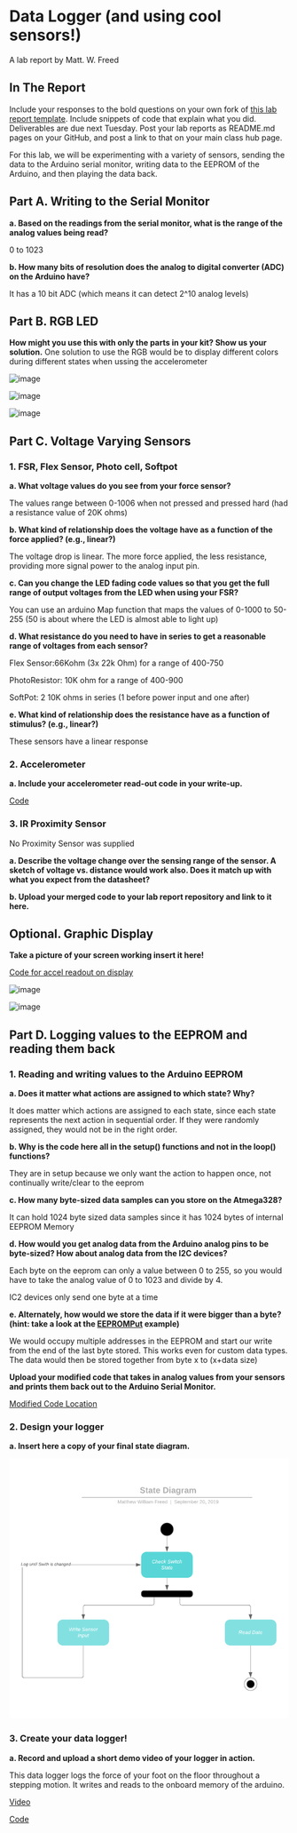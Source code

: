 # Data Logger (and using cool sensors!)

A lab report by Matt. W. Freed

## In The Report

Include your responses to the bold questions on your own fork of [this lab report template](https://github.com/FAR-Lab/IDD-Fa18-Lab2). Include snippets of code that explain what you did. Deliverables are due next Tuesday. Post your lab reports as README.md pages on your GitHub, and post a link to that on your main class hub page.

For this lab, we will be experimenting with a variety of sensors, sending the data to the Arduino serial monitor, writing data to the EEPROM of the Arduino, and then playing the data back.

## Part A.  Writing to the Serial Monitor
 
**a. Based on the readings from the serial monitor, what is the range of the analog values being read?**

 0 to 1023
 
**b. How many bits of resolution does the analog to digital converter (ADC) on the Arduino have?**

It has a 10 bit ADC (which means it can detect 2^10 analog levels)

## Part B. RGB LED

**How might you use this with only the parts in your kit? Show us your solution.**
One solution to use the RGB would be to display different colors during different states when ussing the accelerometer

![image](/IMG_2885.png)


![image](/IMG_2891.png)


![image](/IMG_2890.png)
## Part C. Voltage Varying Sensors 
 
### 1. FSR, Flex Sensor, Photo cell, Softpot

**a. What voltage values do you see from your force sensor?**

The values range between 0-1006 when not pressed and pressed hard (had a resistance value of 20K ohms)

**b. What kind of relationship does the voltage have as a function of the force applied? (e.g., linear?)**

The voltage drop is linear. The more force applied, the less resistance, providing more signal power to the analog input pin.

**c. Can you change the LED fading code values so that you get the full range of output voltages from the LED when using your FSR?**

You can use an arduino Map function that maps the values of 0-1000 to 50-255 (50 is about where the LED is almost able to light up)

**d. What resistance do you need to have in series to get a reasonable range of voltages from each sensor?**

Flex Sensor:66Kohm (3x 22k Ohm) for a range of 400-750

PhotoResistor: 10K ohm for a range of 400-900

SoftPot: 2 10K ohms in series (1 before power input and one after)

**e. What kind of relationship does the resistance have as a function of stimulus? (e.g., linear?)**

These sensors have a linear response

### 2. Accelerometer
 
**a. Include your accelerometer read-out code in your write-up.**

[Code](/accelReadout.ino)

### 3. IR Proximity Sensor
  
  No Proximity Sensor was supplied
  
**a. Describe the voltage change over the sensing range of the sensor. A sketch of voltage vs. distance would work also. Does it match up with what you expect from the datasheet?**

**b. Upload your merged code to your lab report repository and link to it here.**

## Optional. Graphic Display

**Take a picture of your screen working insert it here!**

[Code for accel readout on display](/accelReadout_Oled.ino)

![image](/IMG_2890.png)

![image](/IMG_2891.png)
## Part D. Logging values to the EEPROM and reading them back
 
### 1. Reading and writing values to the Arduino EEPROM

**a. Does it matter what actions are assigned to which state? Why?**

It does matter which actions are assigned to each state, since each state represents the next action in sequential order. If they were randomly assigned, they would not be in the right order.

**b. Why is the code here all in the setup() functions and not in the loop() functions?**

They are in setup because we only want the action to happen once, not continually write/clear to the eeprom

**c. How many byte-sized data samples can you store on the Atmega328?**

It can hold 1024 byte sized data samples since it has 1024 bytes of internal EEPROM Memory

**d. How would you get analog data from the Arduino analog pins to be byte-sized? How about analog data from the I2C devices?**

Each byte on the eeprom can only a value between 0 to 255, so you would have to take the analog value of 0 to 1023 and divide by 4.

IC2 devices only send one byte at a time



**e. Alternately, how would we store the data if it were bigger than a byte? (hint: take a look at the [EEPROMPut](https://www.arduino.cc/en/Reference/EEPROMPut) example)**

We would occupy multiple addresses in the EEPROM and start our write from the end of the last byte stored. This works even for custom data types. The data would then be stored together from byte x to (x+data size)

**Upload your modified code that takes in analog values from your sensors and prints them back out to the Arduino Serial Monitor.**

[Modified Code Location](https://github.com/mattfreed/IDD-Fa19-Lab3/tree/master/SwitchState2_Final)

### 2. Design your logger
 
**a. Insert here a copy of your final state diagram.**

![StateDiagram](/WalkSensor.png)

### 3. Create your data logger!
 
**a. Record and upload a short demo video of your logger in action.**

This data logger logs the force of your foot on the floor throughout a stepping motion. It writes and reads to the onboard memory of the arduino.

[Video](https://www.youtube.com/watch?v=yCCUUHGt58k)

[Code](https://github.com/mattfreed/IDD-Fa19-Lab3/blob/master/lab3Final.ino)
